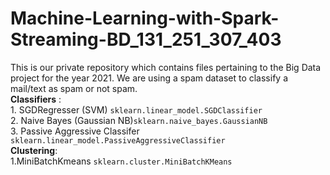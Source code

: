 # Machine-Learning-with-Spark-Streaming-BD_131_251_307_403
This is our private repository which contains files pertaining to the Big Data project for the year 2021.
We are using a spam dataset to classify a mail/text as spam or not spam.  
  **Classifiers** :</br>
     1. SGDRegresser (SVM) ```sklearn.linear_model.SGDClassifier```</br>
     2. Naive Bayes (Gaussian NB)```sklearn.naive_bayes.GaussianNB ```</br>
     3. Passive Aggressive Classifer ```sklearn.linear_model.PassiveAggressiveClassifier```</br>
**Clustering**: </br>
  1.MiniBatchKmeans ```sklearn.cluster.MiniBatchKMeans```
